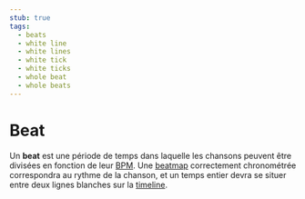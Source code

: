 ```yaml
---
stub: true
tags:
  - beats
  - white line
  - white lines
  - white tick
  - white ticks
  - whole beat
  - whole beats
---
```


# Beat

Un **beat** est une période de temps dans laquelle les chansons peuvent être divisées en fonction de leur [BPM](/wiki/Beatmapping/Beats_per_minute). Une [beatmap](/wiki/Beatmap) correctement chronométrée correspondra au rythme de la chanson, et un temps entier devra se situer entre deux lignes blanches sur la [timeline](/wiki/Beatmap_Editor/Timelines).
